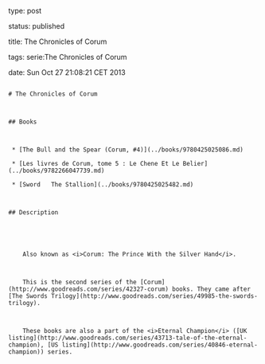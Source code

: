 type: post
status: published
title: The Chronicles of Corum
tags: serie:The Chronicles of Corum
date: Sun Oct 27 21:08:21 CET 2013
~~~~~~
# The Chronicles of Corum

## Books

 * [The Bull and the Spear (Corum, #4)](../books/9780425025086.md)
 * [Les livres de Corum, tome 5 : Le Chene Et Le Belier](../books/9782266047739.md)
 * [Sword   The Stallion](../books/9780425025482.md)

## Description


    Also known as <i>Corum: The Prince With the Silver Hand</i>.
    
    This is the second series of the [Corum](http://www.goodreads.com/series/42327-corum) books. They came after [The Swords Trilogy](http://www.goodreads.com/series/49985-the-swords-trilogy).
    
    These books are also a part of the <i>Eternal Champion</i> ([UK listing](http://www.goodreads.com/series/43713-tale-of-the-eternal-champion), [US listing](http://www.goodreads.com/series/40846-eternal-champion)) series.


